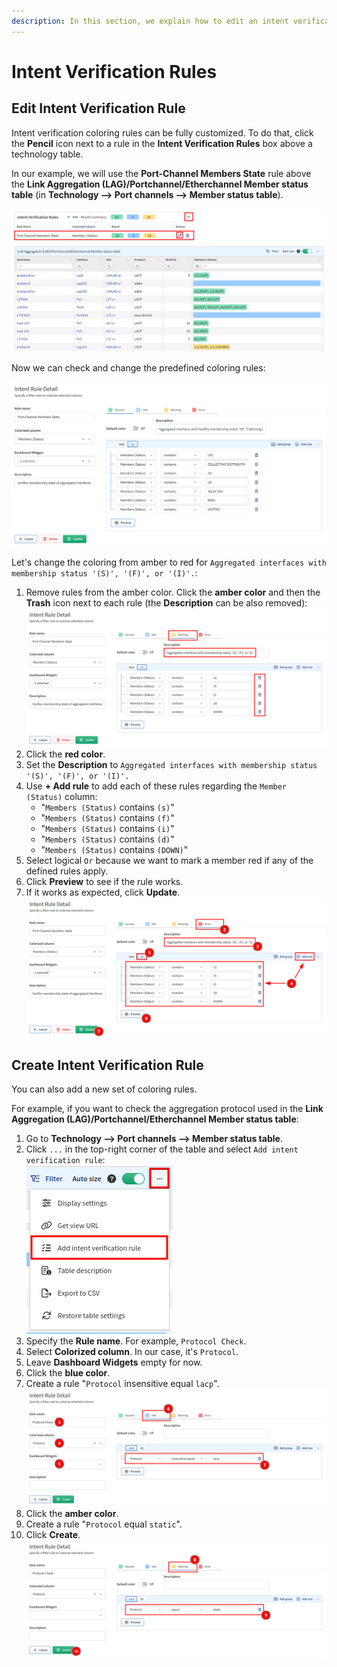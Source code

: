 ```yaml
---
description: In this section, we explain how to edit an intent verification rule or create a new one.
---
```


# Intent Verification Rules

## Edit Intent Verification Rule

Intent verification coloring rules can be fully customized. To do that, click
the **Pencil** icon next to a rule in the **Intent Verification Rules** box
above a technology table.

In our example, we will use the **Port-Channel Members State** rule above the
**Link Aggregation (LAG)/Portchannel/Etherchannel Member status table** (in
**Technology --> Port channels --> Member status table**).

![Port-Channel Members State intent rule](intent_rules/port-channel_members_state_intent_rule.png)

Now we can check and change the predefined coloring rules:

![Intent Rule Detail](intent_rules/intent_rule_detail.png)

Let's change the coloring from amber to red for `Aggregated interfaces with
membership status '(S)', '(F)', or '(I)'.`:

1. Remove rules from the amber color. Click the **amber color** and then the
   **Trash** icon next to each rule (the **Description** can be also removed):  
   ![Remove rules from color/state](intent_rules/remove_rules_from_color_state.png)
2. Click the **red color**.
3. Set the **Description** to `Aggregated interfaces with membership status
   '(S)', '(F)', or '(I)'.`
4. Use **+ Add rule** to add each of these rules regarding the `Member (Status)`
   column:
   - "`Members (Status)` contains `(s)`"
   - "`Members (Status)` contains `(f)`"
   - "`Members (Status)` contains `(i)`"
   - "`Members (Status)` contains `(d)`"
   - "`Members (Status)` contains `(DOWN)`"
5. Select logical `Or` because we want to mark a member red if any of the
   defined rules apply.
6. Click **Preview** to see if the rule works.
7. If it works as expected, click **Update**.
   ![Add rules in color/state](intent_rules/add_rules_in_color_state.png)

## Create Intent Verification Rule

You can also add a new set of coloring rules.

For example, if you want to check the aggregation protocol used in the **Link
Aggregation (LAG)/Portchannel/Etherchannel Member status table**:

1. Go to **Technology --> Port channels --> Member status table**.
2. Click `...` in the top-right corner of the table and select `Add intent
   verification rule`:  
   ![Add intent verification rule option](intent_rules/add_intent_verification_rule_option.png)
3. Specify the **Rule name**. For example, `Protocol Check`.
4. Select **Colorized column**. In our case, it's `Protocol`.
5. Leave **Dashboard Widgets** empty for now.
6. Click the **blue color**.
7. Create a rule "`Protocol` insensitive equal `lacp`".
   ![Create intent verification rule](intent_rules/create_intent_verification_rule.png)
8. Click the **amber color**.
9. Create a rule "`Protocol` equal `static`".
10. Click **Create**.  
    ![Create intent verification rule - remaining steps](intent_rules/create_intent_verification_rule_2.png)
